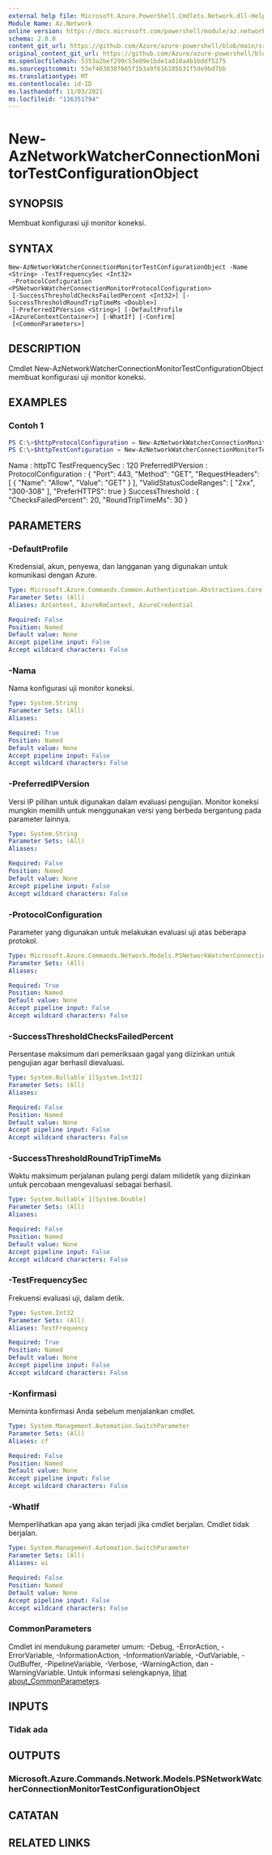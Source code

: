 ```yaml
---
external help file: Microsoft.Azure.PowerShell.Cmdlets.Network.dll-Help.xml
Module Name: Az.Network
online version: https://docs.microsoft.com/powershell/module/az.network/new-aznetworkwatcherconnectionmonitortestconfigurationobject
schema: 2.0.0
content_git_url: https://github.com/Azure/azure-powershell/blob/main/src/Network/Network/help/New-AzNetworkWatcherConnectionMonitorTestConfigurationObject.md
original_content_git_url: https://github.com/Azure/azure-powershell/blob/main/src/Network/Network/help/New-AzNetworkWatcherConnectionMonitorTestConfigurationObject.md
ms.openlocfilehash: 5353a2bef299c53e09e1bde1a810a4b1bddf5275
ms.sourcegitcommit: 53ef403038f665f1b3a9f616185b31f5de9bd7bb
ms.translationtype: MT
ms.contentlocale: id-ID
ms.lasthandoff: 11/03/2021
ms.locfileid: "136351794"
---
```

# New-AzNetworkWatcherConnectionMonitorTestConfigurationObject

## SYNOPSIS
Membuat konfigurasi uji monitor koneksi.

## SYNTAX

```
New-AzNetworkWatcherConnectionMonitorTestConfigurationObject -Name <String> -TestFrequencySec <Int32>
 -ProtocolConfiguration <PSNetworkWatcherConnectionMonitorProtocolConfiguration>
 [-SuccessThresholdChecksFailedPercent <Int32>] [-SuccessThresholdRoundTripTimeMs <Double>]
 [-PreferredIPVersion <String>] [-DefaultProfile <IAzureContextContainer>] [-WhatIf] [-Confirm]
 [<CommonParameters>]
```

## DESCRIPTION
Cmdlet New-AzNetworkWatcherConnectionMonitorTestConfigurationObject membuat konfigurasi uji monitor koneksi.

## EXAMPLES

### Contoh 1
```powershell
PS C:\>$httpProtocolConfiguration = New-AzNetworkWatcherConnectionMonitorProtocolConfigurationObject -HttpProtocol -Port 443 -Method GET -RequestHeader @{"Allow" = "GET"} -ValidStatusCodeRange 2xx, 300-308 -PreferHTTPS
PS C:\>$httpTestConfiguration = New-AzNetworkWatcherConnectionMonitorTestConfigurationObject -Name httpTC -TestFrequencySec 120 -ProtocolConfiguration $httpProtocolConfiguration -SuccessThresholdChecksFailedPercent 20 -SuccessThresholdRoundTripTimeMs 30
```

Nama : httpTC TestFrequencySec : 120 PreferredIPVersion : ProtocolConfiguration : { "Port": 443, "Method": "GET", "RequestHeaders": [ { "Name": "Allow", "Value": "GET" } ], "ValidStatusCodeRanges": [ "2xx", "300-308" ], "PreferHTTPS": true } SuccessThreshold : { "ChecksFailedPercent": 20, "RoundTripTimeMs": 30 } 

## PARAMETERS

### -DefaultProfile
Kredensial, akun, penyewa, dan langganan yang digunakan untuk komunikasi dengan Azure.

```yaml
Type: Microsoft.Azure.Commands.Common.Authentication.Abstractions.Core.IAzureContextContainer
Parameter Sets: (All)
Aliases: AzContext, AzureRmContext, AzureCredential

Required: False
Position: Named
Default value: None
Accept pipeline input: False
Accept wildcard characters: False
```

### -Nama
Nama konfigurasi uji monitor koneksi.

```yaml
Type: System.String
Parameter Sets: (All)
Aliases:

Required: True
Position: Named
Default value: None
Accept pipeline input: False
Accept wildcard characters: False
```

### -PreferredIPVersion
Versi IP pilihan untuk digunakan dalam evaluasi pengujian. Monitor koneksi mungkin memilih untuk menggunakan versi yang berbeda bergantung pada parameter lainnya.

```yaml
Type: System.String
Parameter Sets: (All)
Aliases:

Required: False
Position: Named
Default value: None
Accept pipeline input: False
Accept wildcard characters: False
```

### -ProtocolConfiguration
Parameter yang digunakan untuk melakukan evaluasi uji atas beberapa protokol.

```yaml
Type: Microsoft.Azure.Commands.Network.Models.PSNetworkWatcherConnectionMonitorProtocolConfiguration
Parameter Sets: (All)
Aliases:

Required: True
Position: Named
Default value: None
Accept pipeline input: False
Accept wildcard characters: False
```

### -SuccessThresholdChecksFailedPercent
Persentase maksimum dari pemeriksaan gagal yang diizinkan untuk pengujian agar berhasil dievaluasi.

```yaml
Type: System.Nullable`1[System.Int32]
Parameter Sets: (All)
Aliases:

Required: False
Position: Named
Default value: None
Accept pipeline input: False
Accept wildcard characters: False
```

### -SuccessThresholdRoundTripTimeMs
Waktu maksimum perjalanan pulang pergi dalam milidetik yang diizinkan untuk percobaan mengevaluasi sebagai berhasil.

```yaml
Type: System.Nullable`1[System.Double]
Parameter Sets: (All)
Aliases:

Required: False
Position: Named
Default value: None
Accept pipeline input: False
Accept wildcard characters: False
```

### -TestFrequencySec
Frekuensi evaluasi uji, dalam detik.

```yaml
Type: System.Int32
Parameter Sets: (All)
Aliases: TestFrequency

Required: True
Position: Named
Default value: None
Accept pipeline input: False
Accept wildcard characters: False
```

### -Konfirmasi
Meminta konfirmasi Anda sebelum menjalankan cmdlet.

```yaml
Type: System.Management.Automation.SwitchParameter
Parameter Sets: (All)
Aliases: cf

Required: False
Position: Named
Default value: None
Accept pipeline input: False
Accept wildcard characters: False
```

### -WhatIf
Memperlihatkan apa yang akan terjadi jika cmdlet berjalan.
Cmdlet tidak berjalan.

```yaml
Type: System.Management.Automation.SwitchParameter
Parameter Sets: (All)
Aliases: wi

Required: False
Position: Named
Default value: None
Accept pipeline input: False
Accept wildcard characters: False
```

### CommonParameters
Cmdlet ini mendukung parameter umum: -Debug, -ErrorAction, -ErrorVariable, -InformationAction, -InformationVariable, -OutVariable, -OutBuffer, -PipelineVariable, -Verbose, -WarningAction, dan -WarningVariable. Untuk informasi selengkapnya, [lihat about_CommonParameters](http://go.microsoft.com/fwlink/?LinkID=113216).

## INPUTS

### Tidak ada

## OUTPUTS

### Microsoft.Azure.Commands.Network.Models.PSNetworkWatcherConnectionMonitorTestConfigurationObject

## CATATAN

## RELATED LINKS
